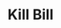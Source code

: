 ---
includes:
  - invoice-payment
   
current_page: invoice-payment

menu_items:
  - index
  - tenant
  - catalog
  - account
  - payment-method
  - subscription
  - bundle
  - invoice
  - credit
  - payment
  - payment-transaction
  - invoice-payment
  - usage
  - custom-field
  - tag
  - tag-definition
  - admin

title: Kill Bill

language_tabs:
   - shell
   - java
   - ruby
   - python

toc_footers:
  - <a href="mailto:support@killbill.io">Report a doc problem </a>

search: true

code_clipboard: true

---
